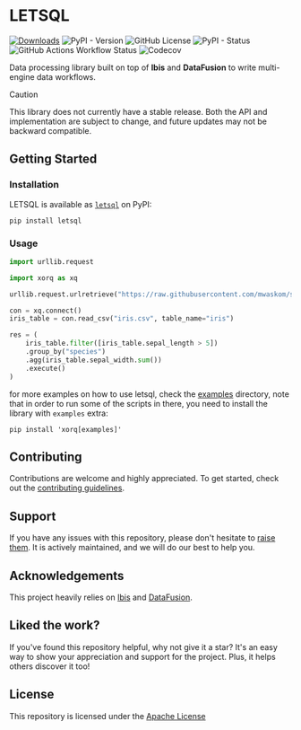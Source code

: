 # LETSQL

[![Downloads](https://static.pepy.tech/badge/letsql)](https://pepy.tech/project/letsql)
![PyPI - Version](https://img.shields.io/pypi/v/letsql)
![GitHub License](https://img.shields.io/github/license/letsql/letsql)
![PyPI - Status](https://img.shields.io/pypi/status/letsql)
![GitHub Actions Workflow Status](https://img.shields.io/github/actions/workflow/status/letsql/letsql/ci-test.yml)
![Codecov](https://img.shields.io/codecov/c/github/letsql/letsql)

Data processing library built on top of **Ibis** and **DataFusion** to write multi-engine data workflows.

> [!CAUTION]
> This library does not currently have a stable release. Both the API and implementation are subject to change, and future updates may not be backward compatible.

## Getting Started

### Installation

LETSQL is available as [`letsql`](https://pypi.org/project/letsql/) on PyPI:

```shell
pip install letsql
```

### Usage

```python
import urllib.request

import xorq as xq

urllib.request.urlretrieve("https://raw.githubusercontent.com/mwaskom/seaborn-data/master/iris.csv", "iris.csv")

con = xq.connect()
iris_table = con.read_csv("iris.csv", table_name="iris")

res = (
    iris_table.filter([iris_table.sepal_length > 5])
    .group_by("species")
    .agg(iris_table.sepal_width.sum())
    .execute()
)
```

for more examples on how to use letsql, check the [examples](https://github.com/letsql/letsql/tree/main/examples) directory, 
note that in order to run some of the scripts in there, you need to install the library with `examples` extra:

```shell
pip install 'xorq[examples]'
```

## Contributing

Contributions are welcome and highly appreciated. To get started, check out the [contributing guidelines](https://github.com/letsql/letsql/blob/main/CONTRIBUTING.md).

## Support

If you have any issues with this repository, please don't hesitate to [raise them](https://github.com/letsql/letsql/issues/new).
It is actively maintained, and we will do our best to help you.

## Acknowledgements

This project heavily relies on [Ibis](https://github.com/ibis-project/ibis) and [DataFusion](https://github.com/apache/datafusion).   

## Liked the work?

If you've found this repository helpful, why not give it a star? It's an easy way to show your appreciation and support for the project.
Plus, it helps others discover it too!

## License

This repository is licensed under the [Apache License](https://github.com/letsql/letsql/blob/main/LICENSE)

